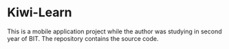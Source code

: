 # Kiwi-Learn
This is a mobile application project while the author was studying in second year of BIT. The repository contains the source code.
